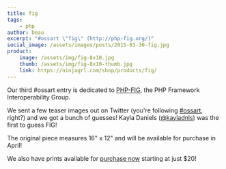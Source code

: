 ```yaml
---
title: fig
tags:
    - php
author: beau
excerpt: "#ossart \"fig\" (http://php-fig.org/)"
social_image: /assets/images/posts/2015-03-30-fig.jpg
product:
    image: /assets/img/fig-8x10.jpg
    thumb: /assets/img/fig-8x10-thumb.jpg
    link: https://ninjagrl.com/shop/products/fig/
---
```


Our third #ossart entry is dedicated to [PHP-FIG](http://php-fig.org), the PHP Framework Interoperability Group.

We sent a few teaser images out on Twitter (you're following <a href="https://twitter.com/search?q=%23ossart">#ossart</a>, right?) and we got a bunch of guesses! Kayla Daniels ([@kayladnls](https://twitter.com/kayladnls)) was the first to guess FIG!

The original piece measures 16" x 12" and will be available for purchase in April!

We also have prints available for <a href="{{ page.product.link }}">purchase now</a> starting at just $20!
